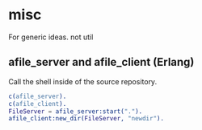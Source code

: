 # misc
For generic ideas. not util

## afile_server and afile_client (Erlang)

Call the shell inside of the source repository.

```erlang
c(afile_server).
c(afile_client).
FileServer = afile_server:start(".").
afile_client:new_dir(FileServer, "newdir").
```